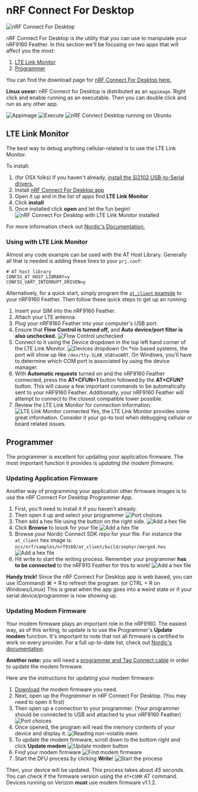 # nRF Connect For Desktop

![nRF Connect For Desktop](img/nrf-connect-desktop.png)

nRF Connect For Desktop is *the* utility that you can use to manipulate your nRF9160 Feather. In this section we'll be focusing on two apps that will affect you the most:

1. [LTE Link Monitor](#lte-link-monitor)
1. [Programmer](#programmer)

You can find the download page for [nRF Connect For Desktop here.](https://www.nordicsemi.com/Software-and-tools/Development-Tools/nRF-Connect-for-desktop/Download#infotabs)

**Linux usesr:** nRF Connect for Desktop is distributed as an `appimage`. Right click and enable running as an executable. Then you can double click and run as any other app.

![Appimage](img/nrf-connect-desktop/nrf-connect-desktop-appimage.png)
![Execute](img/nrf-connect-desktop/nrf-connect-desktop-execute.png)
![nRF Connect Desktop running on Ubuntu](img/nrf-connect-desktop/nrf-connect-desktop-running.png)

## LTE Link Monitor

The best way to debug anything cellular-related is to use the LTE Link Monitor.

To install:

1. (for OSX folks) If you haven't already, [install the Si2102 USB-to-Serial drivers.](https://www.silabs.com/products/development-tools/software/usb-to-uart-bridge-vcp-drivers)
3. Install [nRF Connect For Desktop app](https://www.nordicsemi.com/Software-and-Tools/Development-Tools/nRF-Connect-for-desktop)
4. Open it up and in the list of apps find **LTE Link Monitor**
5. Click **install**
6. Once installed click **open** and let the fun begin!
   ![nRF Connect For Desktop with LTE Link Monitor installed](img/nrf-connect-desktop/nrf-connect-desktop.png)

For more information check out [Nordic's Documentation.](https://nordicsemiconductor.github.io/pc-nrfconnect-docs/local_app_installation)

### Using with LTE Link Monitor

Almost any code example can be used with the AT Host Library. Generally all that is needed is adding these lines to your `prj.conf`:

```
# AT host library
CONFIG_AT_HOST_LIBRARY=y
CONFIG_UART_INTERRUPT_DRIVEN=y
```

Alternatively, for a quick start, simply program the [`at_client` example](nrf9160-at-client-sample.md) to your nRF9160 Feather. Then follow these quick steps to get up an running:

1. Insert your SIM into the nRF9160 Feather.
1. Attach your LTE antenna.
1. Plug your nRF9160 Feather into your computer's USB port.
1. Ensure that **Flow Control is turned off,** and **Auto device/port filter is also unchecked.**
   ![Flow Control unchecked](img/nrf-connect-desktop/flow-control-checkbox.png)
1. Connect to it using the Device dropdown in the top left hand corner of the LTE Link Monitor.
   ![Devices dropdown](img/nrf-connect-desktop/devices-dropdown.png)
   On *nix based systems, the port will show up like `/dev/tty.SLAB_USBtoUART`. On Windows, you'll have to determine which COM port is associated by using the device manager.
1. With **Automatic requests** turned on and the nRF9160 Feather connected, press the **AT+CFUN=1** button followed by the **AT+CFUN?** button. This will cause a few important commands to be automatically sent to your nRF9160 Feather.
   Additionally, your nRF9160 Feather will attempt to connect to the closest compatible tower possible.
1. Review the LTE Link Monitor for connection information.
   ![LTE Link Monitor connected](img/nrf-connect-desktop/connected.png)
   Yes, the LTE Link Monitor provides some great information. Consider it your go-to tool when debugging cellular or board related issues.

## Programmer

The programmer is excellent for updating your application firmware. The most important function it provides is *updating the modem firmware.*

### Updating Application Firmware

Another way of programming your application other firmware images is to use the nRF Connect For Desktop Programmer App.

1. First, you'll need to install it if you haven't already.
1. Then open it up and select your programmer
   ![Port choices](img/2-programmer-choices.png)
1. Then add a hex file using the button on the right side.
   ![Add a hex file](img/program-1-add-hex.png)
1. Click **Browse** to loook for your file
   ![Add a hex file](img/program-2-browse.png)
1. Browse your Nordic Connect SDK repo for your file. For instance the `at_client` hex image is: `ncs/nrf/samples/nrf9160/at_client/build/zephyr/merged.hex`
   ![Add a hex file](img/program-3-navigate-and-choose-hex.png)
1. Hit write to start the writing process. Remember your programmer **has to be connected** to the nRF910 Feather for this to work!
   ![Add a hex file](img/program-4-hit-write.png)

**Handy trick!** Since the nRF Connect For Desktop app is web based, you can use (Command) ⌘ + R to refresh the program. (or CTRL + R on Windows/Linux) This is great when the app goes into a weird state or if your serial device/programmer is now showing up.

### Updating Modem Firmware

Your modem firmware plays an important role in the nRF9160. The easiest way, as of this writing, to update is to use the Programmer's **Update modem** function. It's important to note that not all firmware is certified to work on every provider. For a full up-to-date list, check out [Nordic's documentation](https://infocenter.nordicsemi.com/index.jsp?topic=%2Fstruct_nrftools%2Fstruct%2Fnrftools_nrfconnect.html).

**Another note:** you will need a [programmer and Tag Connect cable](nrf9160-programming-and-debugging.md#requirements-for-external-programming) in order to update the modem firmware.

Here are the instructions for updating your modem firmware:

1. [Download](https://www.nordicsemi.com/Products/Low-power-cellular-IoT/nRF9160/Download#infotabs) the modem firmware you need.
1. Next, open up the *Programmer* in nRF Connect For Desktop. (You may need to open it first)
1. Then open up a connection to your programmer. (Your programmer should be connected to USB and attached to your nRF9160 Feather)
   ![Port choices](img/2-programmer-choices.png)
1. Once opened, the program will read the memory contents of your device and display it.
   ![Reading non-volatile mem](img/3-reading-non-volatile-mem.png)
1. To update the modem firmware, scroll down to the bottom right and click **Update modem**
   ![Update modem button](img/4-update-modem-button.png)
1. Find your modem firmware
   ![Find modem firmware](img/5-modem-firmware.png)
1. Start the DFU process by clicking **Write**!
   ![Start the process](img/6-start-mfw-dfu.png)

Then, your device will be updated. This process takes about *45 seconds*. You can check if the firmware version using the `AT+CGMR` AT command. Devices running on Verizon **must** use modem firmware v1.1.2.